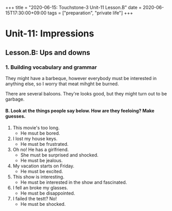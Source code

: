+++
title =  "2020-06-15: Touchstone-3 Unit-11 Lesson.B"
date = 2020-06-15T17:30:00+09:00
tags = ["preparation", "private life"]
+++

# Unit-11: Impressions

## Lesson.B: Ups and downs

### 1. Building vocabulary and grammar

They might have a barbeque, 
however everybody must be interested in anything else,
so I worry that meat mihght be burned. 

There are several baloons.
They're looks good, but they might turn out to be garbage.

#### B. Look at the things people say below. How are they feeloing? Make guesses.

1. This movie's too long.
    - He msut be bored.
2. I lost my house keys.
    - He must be frustrated.
3. Oh no! He has a girlfriend.
    - She must be surprised and shocked.
    - He must be jealous.
4. My vacation starts on Friday.
    - He must be excited.
5. This show is interesting.
    - He must be interested in the show and fascinated.
6. I fell an broke my glasses.
    - He must be disappointed.
7. I failed the testt? No!
    - He must be shocked.

